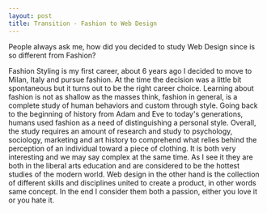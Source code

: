 ```yaml
---
layout: post
title: Transition - Fashion to Web Design
---
```


People always ask me, how did you decided to study Web Design since is so different from Fashion?

Fashion Styling is my first career, about 6 years ago I decided to move to Milan, Italy and pursue fashion. At the time the decision was a little bit spontaneous but it turns out to be the right career choice. Learning about fashion is not as shallow as the masses think, fashion in general, is a complete study of human behaviors and custom through style. Going back to the beginning of history from Adam and Eve to today's generations, humans used fashion as a need of distinguishing a personal style. Overall, the study requires an amount of research and study to psychology, sociology, marketing and art history to comprehend what relies behind the perception of an individual toward a piece of clothing. It is both very interesting and we may say complex at the same time. As I see it they are both in the liberal arts education and are considered to be the hottest studies of the modern world. Web design in the other hand is the collection of different skills and disciplines united to create a product, in other words same concept. In the end I consider them both a passion, either you love it or you hate it.
